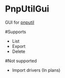 # PnpUtilGui
GUI for [pnputil](https://msdn.microsoft.com/en-us/windows/hardware/drivers/devtest/pnputil)

#Supports
* List
* Export
* Delete

#Not supported
* Import drivers (In plans)
